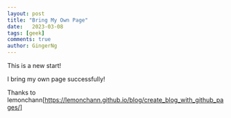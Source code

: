 ```yaml
---
layout: post
title: "Bring My Own Page"
date:   2023-03-08
tags: [geek]
comments: true
author: GingerNg
---
```


This is a new start!

I bring my own page successfully!

Thanks to lemonchann[https://lemonchann.github.io/blog/create_blog_with_github_pages/]